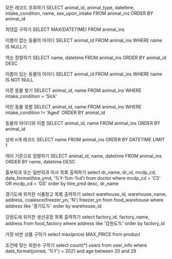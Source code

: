 모든 레코드 조회하기
SELECT animal_id, animal_type, datetime, intake_condition, name, sex_upon_intake FROM animal_ins ORDER BY animal_id

최댓값 구하기
SELECT MAX(DATETIME) FROM animal_ins

이름이 없는 동물의 아이디
SELECT animal_id FROM animal_ins WHERE name IS NULL기

역순 정렬하기
SELECT name, datetime FROM animal_ins ORDER BY animal_id DESC

이름이 있는 동물의 아이디
SELECT animal_id FROM animal_ins WHERE name IS NOT NULL

아픈 동물 찾기
SELECT animal_id, name FROM animal_ins WHERE intake_condition = 'Sick'

어린 동물 찾름
SELECT animal_id, name FROM animal_ins WHERE intake_condition != 'Aged' ORDER BY animal_id

동물의 아이디와 이름
SELECT animal_id, name FROM animal_ins ORDER BY animal_id

상위 n개 레코드
SELECT name FROM animal_ins ORDER BY DATETIME LIMIT 1

여러 기준으로 정렬하기
SELECT animal_id, name, datetime FROM animal_ins ORDER BY name, datetime DESC

흉부외과 또는 일반외과 의사 목록 출력하기
select dr_name, dr_id, mcdp_cd, date_format(hire_ymd, '%Y-%m-%d')
from doctor
where mcdp_cd = 'CS' OR mcdp_cd = 'GS'
order by hire_ymd desc, dr_name

경기도에 위치한 식품창고 목록 출력하기
select warehouse_id, warehouse_name, address, coalesce(freezer_yn, 'N') freezer_yn
from food_warehouse
where address like '경기도%'
order by warehouse_id

강원도에 위치한 생산공장 목록 출력하기
select factory_id, factory_name, address
from food_factory
where address like '강원도%'
order by factory_id

가장 비싼 상품 구하기
select max(price) MAX_PRICE
from product

조건에 맞는 회원수 구하기
select count(*) users
from user_info
where date_format(joined, '%Y') = 2021
and age between 20 and 29